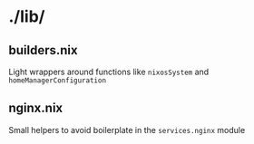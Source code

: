 # ./lib/

## builders.nix

Light wrappers around functions like `nixosSystem` and
`homeManagerConfiguration`

## nginx.nix

Small helpers to avoid boilerplate in the `services.nginx` module

